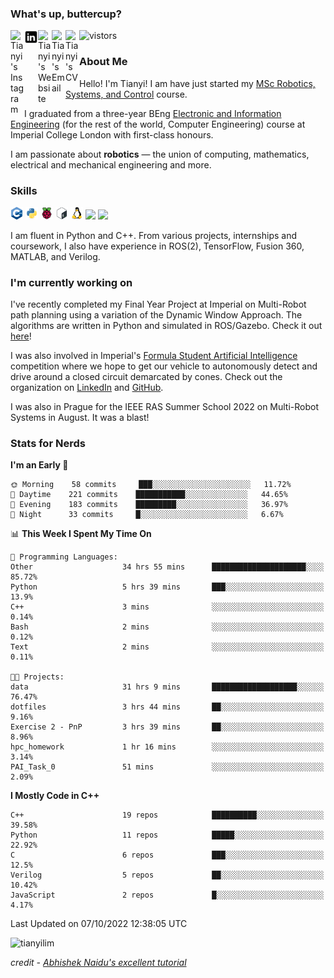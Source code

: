 ### What's up, buttercup?
<a href="https://www.instagram.com/stratosphere._/">
  <img align="left" alt="Tianyi's Instagram" width="22px" src="https://raw.githubusercontent.com/simple-icons/simple-icons/develop/icons/instagram.svg" />
</a>
<a href="https://www.linkedin.com/in/tianyilim/">
  <img align="left" alt="Tianyi's LinkedIn" width="22px" src="https://raw.githubusercontent.com/simple-icons/simple-icons/develop/icons/linkedin.svg" />
</a>
<a href="https://tianyilim.github.io/">
  <img align="left" alt="Tianyi's Website" width="22px" src="https://raw.githubusercontent.com/simple-icons/simple-icons/develop/icons/internetexplorer.svg" />
</a>
<a href="0.tianyi.lim@gmail.com">
  <img align="left" alt="Tianyi's Email" width="22px" src="https://raw.githubusercontent.com/simple-icons/simple-icons/develop/icons/gmail.svg" />
</a>
<a href="https://tianyilim.github.io/assets/TianyiLim_CV.pdf">
  <img align="left" alt="Tianyi's CV" width="22px" src="https://raw.githubusercontent.com/simple-icons/simple-icons/develop/icons/adobeacrobatreader.svg" />
</a>

![vistors](https://visitor-badge.glitch.me/badge?page_id=tianyilim.tianyilim)

### About Me
Hello! I'm Tianyi! I am have just started my [MSc Robotics, Systems, and Control](https://master-robotics.ethz.ch/) course.

I graduated from a three-year BEng [Electronic and Information Engineering](https://www.imperial.ac.uk/electrical-engineering/study/undergraduate/electronic-and-information-engineering/) (for the rest of the world, Computer Engineering) course at Imperial College London with first-class honours.

I am passionate about **robotics** &mdash; the union of computing, mathematics, electrical and mechanical engineering and more.

### Skills
<code><img height="20" src="https://raw.githubusercontent.com/devicons/devicon/master/icons/cplusplus/cplusplus-original.svg"></code>
<code><img height="20" src="https://raw.githubusercontent.com/devicons/devicon/master/icons/python/python-original.svg"></code>
<code><img height="20" src="https://raw.githubusercontent.com/devicons/devicon/master/icons/raspberrypi/raspberrypi-original.svg"></code>
<code><img height="20" src="https://raw.githubusercontent.com/devicons/devicon/master/icons/bash/bash-original.svg"></code>
<code><img height="20" src="https://raw.githubusercontent.com/devicons/devicon/master/icons/linux/linux-original.svg"></code>
<code><img height="20" src="https://upload.wikimedia.org/wikipedia/commons/1/15/Robot_Operating_System_logo.svg"></code>
<code><img height="20" src="http://classic.gazebosim.org/assets/logos/gazebo_icon_pos-76b768ca51b0c24a5e5ddeb5a844baf3a3efc83e42affae355ed6ce9326707e4.svg"></code>

I am fluent in Python and C++. From various projects, internships and coursework, I also have experience in ROS(2), TensorFlow, Fusion 360, MATLAB, and Verilog.

### I'm currently working on
I've recently completed my Final Year Project at Imperial on Multi-Robot path planning using a variation of the Dynamic Window Approach. The algorithms are written in Python and simulated in ROS/Gazebo. Check it out [here](https://github.com/tianyilim/ic-fyp)!

I was also involved in Imperial's [Formula Student Artificial Intelligence](https://www.imeche.org/events/formula-student/team-information/fs-ai) competition where we hope to get our vehicle to autonomously detect and drive around a closed circuit demarcated by cones. Check out the organization on [LinkedIn](https://www.linkedin.com/company/imperial-driverless/?trk=similar-pages) and [GitHub](https://github.com/Imperial-Driverless).

I was also in Prague for the IEEE RAS Summer School 2022 on Multi-Robot Systems in August. It was a blast!

### Stats for Nerds
<!--START_SECTION:waka-->
**I'm an Early 🐤** 

```text
🌞 Morning    58 commits     ███░░░░░░░░░░░░░░░░░░░░░░   11.72% 
🌆 Daytime    221 commits    ███████████░░░░░░░░░░░░░░   44.65% 
🌃 Evening    183 commits    █████████░░░░░░░░░░░░░░░░   36.97% 
🌙 Night      33 commits     █░░░░░░░░░░░░░░░░░░░░░░░░   6.67%

```


📊 **This Week I Spent My Time On** 

```text
💬 Programming Languages: 
Other                    34 hrs 55 mins      █████████████████████░░░░   85.72% 
Python                   5 hrs 39 mins       ███░░░░░░░░░░░░░░░░░░░░░░   13.9% 
C++                      3 mins              ░░░░░░░░░░░░░░░░░░░░░░░░░   0.14% 
Bash                     2 mins              ░░░░░░░░░░░░░░░░░░░░░░░░░   0.12% 
Text                     2 mins              ░░░░░░░░░░░░░░░░░░░░░░░░░   0.11%

🐱‍💻 Projects: 
data                     31 hrs 9 mins       ███████████████████░░░░░░   76.47% 
dotfiles                 3 hrs 44 mins       ██░░░░░░░░░░░░░░░░░░░░░░░   9.16% 
Exercise 2 - PnP         3 hrs 39 mins       ██░░░░░░░░░░░░░░░░░░░░░░░   8.96% 
hpc_homework             1 hr 16 mins        ░░░░░░░░░░░░░░░░░░░░░░░░░   3.14% 
PAI_Task_0               51 mins             ░░░░░░░░░░░░░░░░░░░░░░░░░   2.09%

```

**I Mostly Code in C++** 

```text
C++                      19 repos            ██████████░░░░░░░░░░░░░░░   39.58% 
Python                   11 repos            █████░░░░░░░░░░░░░░░░░░░░   22.92% 
C                        6 repos             ███░░░░░░░░░░░░░░░░░░░░░░   12.5% 
Verilog                  5 repos             ██░░░░░░░░░░░░░░░░░░░░░░░   10.42% 
JavaScript               2 repos             █░░░░░░░░░░░░░░░░░░░░░░░░   4.17%

```



 Last Updated on 07/10/2022 12:38:05 UTC
<!--END_SECTION:waka-->
<p align="left"> <img src="https://github-readme-stats.vercel.app/api?username=tianyilim&show_icons=true&theme=gotham" alt="tianyilim" />

*credit - [Abhishek Naidu's excellent tutorial](https://github.com/abhisheknaiidu)*
